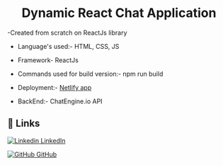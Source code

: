 
<h1 align="center">Dynamic React Chat Application</h1>
-Created from scratch on ReactJs library

- Language's used:- HTML, CSS, JS

- Framework- ReactJs 

- Commands used for build version:- npm run build 

- Deployment:- [Netlify app](https://niks-chatapp-abf3b3.netlify.app)

- BackEnd:- ChatEngine.io API 


## 🔗 Links
[![Linkedin](https://i.stack.imgur.com/gVE0j.png) LinkedIn](https://www.linkedin.com/in/nikhil-soni-435b13217/)

[![GitHub](https://i.stack.imgur.com/tskMh.png) GitHub](https://github.com/salvador001)


